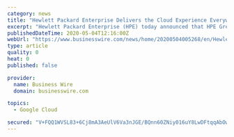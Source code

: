 ```yaml
---
category: news
title: "Hewlett Packard Enterprise Delivers the Cloud Experience Everywhere with the General Availability of HPE GreenLake Central"
excerpt: "Hewlett Packard Enterprise (HPE) today announced that HPE GreenLake Central, unveiled in December 2019, is now generally available for HPE GreenLake c"
publishedDateTime: 2020-05-04T12:16:00Z
webUrl: "https://www.businesswire.com/news/home/20200504005268/en/Hewlett-Packard-Enterprise-Delivers-Cloud-Experience-General"
type: article
quality: 0
heat: 0
published: false

provider:
  name: Business Wire
  domain: businesswire.com

topics:
  - Google Cloud

secured: "V+FQQ1WVSL83+6Cj8mA3AeUlV6Va3nJGE/BQnn60ZNiy016uY8LwDFtqqAbOw3u0cql6133UYxrXDnw2IycgMRq1mD84NzV9QE9lScpRyw/UTMvEPL29JLS3zK65b1GYkACUt4flrWjtx0V9f16ikuATAzUyDvFzJo8uWEKpJUEkuQmYVJLGWqk3PgYYcpUfyyciUyzsV8vNjxQ5O0GCClE4dXIE4W7odxO2z8TGi2EAib5NMtIAl7jbQdsSsnmASeFmvFAqWG/AP8YC0kKQ1+Qm+gTKXALRxB8DFVWLBQF1dmKqTqWGq+aH5JwU2Yk0;iq4NTJnKnBI1WfX1kXx7Gg=="
---
```


